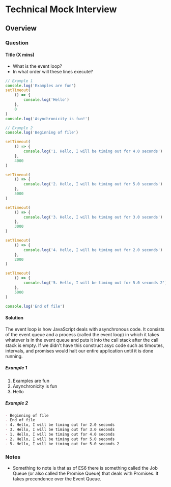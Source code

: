 # Technical Mock Interview

## Overview

### Question

#### Title (X mins)

- What is the event loop?
- In what order will these lines execute?

```js
// Example 1
console.log('Examples are fun')
setTimeout(
    () => {
        console.log('Hello')
    },
    0
)
console.log('Asynchronicity is fun!')
```

```js
// Example 2
console.log('Beginning of file')

setTimeout(
    () => {
        console.log('1. Hello, I will be timing out for 4.0 seconds')
    },
    4000
)

setTimeout(
    () => {
        console.log('2. Hello, I will be timing out for 5.0 seconds')
    },
    5000
)

setTimeout(
    () => {
        console.log('3. Hello, I will be timing out for 3.0 seconds')
    },
    3000
)

setTimeout(
    () => {
        console.log('4. Hello, I will be timing out for 2.0 seconds')
    },
    2000
)

setTimeout(
    () => {
        console.log('5. Hello, I will be timing out for 5.0 seconds 2')
    },
    5000
)

console.log('End of file')
```

#### Solution

The event loop is how JavaScript deals with asynchronous code. It consists of the event queue and a process (called the event loop) in which it takes whatever is in the event queue and puts it into the call stack after the call stack is empty. If we didn't have this construct asyc code such as timoutes, intervals, and promises would halt our entire application until it is done running.

##### Example 1

1. Examples are fun
2. Asynchronicity is fun
3. Hello

##### Example 2

```markdown
- Beginning of file
- End of file
- 4. Hello, I will be timing out for 2.0 seconds
- 3. Hello, I will be timing out for 3.0 seconds
- 1. Hello, I will be timing out for 4.0 seconds
- 2. Hello, I will be timing out for 5.0 seconds
- 5. Hello, I will be timing out for 5.0 seconds 2
```

### Notes

- Something to note is that as of ES6 there is something called the Job Queue (or also called the Promise Queue) that deals with Promises. It takes precendence over the Event Queue.
